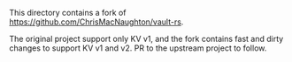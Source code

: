 This directory contains a fork of https://github.com/ChrisMacNaughton/vault-rs.

The original project support only KV v1, and the fork contains fast and dirty changes to support KV v1 and v2.
PR to the upstream project to follow.

